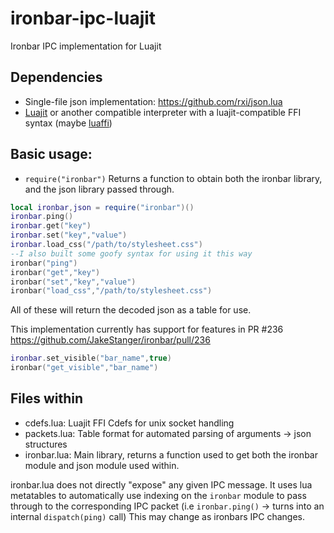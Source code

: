 # ironbar-ipc-luajit
Ironbar IPC implementation for Luajit

## Dependencies
- Single-file json implementation: https://github.com/rxi/json.lua
- [Luajit](https://luajit.org/) or another compatible interpreter with a luajit-compatible FFI syntax (maybe [luaffi](https://github.com/jmckaskill/luaffi))


## Basic usage:
- `require("ironbar")` Returns a function to obtain both the ironbar library, and the json library passed through.
```lua
local ironbar,json = require("ironbar")()
ironbar.ping()
ironbar.get("key")
ironbar.set("key","value")
ironbar.load_css("/path/to/stylesheet.css")
--I also built some goofy syntax for using it this way
ironbar("ping")
ironbar("get","key")
ironbar("set","key","value")
ironbar("load_css","/path/to/stylesheet.css")
```
All of these will return the decoded json as a table for use.

This implementation currently has support for features in PR #236 https://github.com/JakeStanger/ironbar/pull/236
```lua
ironbar.set_visible("bar_name",true)
ironbar("get_visible","bar_name")
```


## Files within
- cdefs.lua: Luajit FFI Cdefs for unix socket handling
- packets.lua: Table format for automated parsing of arguments -> json structures
- ironbar.lua: Main library, returns a function used to get both the ironbar module and json module used within.

ironbar.lua does not directly "expose" any given IPC message. It uses lua metatables to automatically use indexing on the `ironbar` module to pass through to the corresponding IPC packet (i.e `ironbar.ping()` -> turns into an internal `dispatch(ping)` call)
This may change as ironbars IPC changes.

